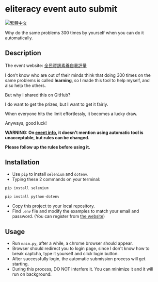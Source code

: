 # eliteracy event auto submit

[![繁體中文](https://img.shields.io/badge/說明-繁體中文-blue.svg)](README.zh-TW.md)

Why do the same problems 300 times by yourself when you can do it automatically.

## Description

The event website: [全民資訊素養自我評量](https://isafeevent.moe.edu.tw/)

I don't know who are out of their minds think that doing 300 times on the same problems is called **learning**, so I made this tool to help myself, and also help the others.

But why I shared this on GitHub?

I do want to get the prizes, but I want to get it fairly.

When everyone hits the limit effortlessly, it becomes a lucky draw.

Anyways, good luck!

**WARNING: On [event info](https://isafeevent.moe.edu.tw/page/activity/), it doesn't mention using automatic tool is unacceptable, but rules can be changed.**

**Please follow up the rules before using it.**

## Installation

- Use `pip` to install `selenium` and `dotenv`.
- Typing these 2 commands on your terminal:

```bash
pip install selenium
```

```bash
pip install python-dotenv
```

- Copy this project to your local repository.
- Find `.env` file and modify the examples to match your email and password.
(You can register from [the website](https://isafeevent.moe.edu.tw/signin/))

## Usage

- Run `main.py`, after a while, a chrome browser should appear.
- Browser should redirect you to login page, since I don't know how to break captcha, type it yourself and click login button.
- After successfully login, the automatic submission process will get starting.
- During this process, DO NOT interfere it.
You can minimize it and it will run on background.
